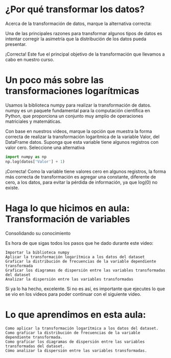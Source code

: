 # ¿Por qué transformar los datos?

Acerca de la transformación de datos, marque la alternativa correcta:

Una de las principales razones para transformar algunos tipos de datos es intentar corregir la asimetría que la distribución de los datos pueda presentar.

¡Correcta! Este fue el principal objetivo de la transformación que llevamos a cabo en nuestro curso.

# Un poco más sobre las transformaciones logarítmicas

Usamos la biblioteca numpy para realizar la transformación de datos. numpy es un paquete fundamental para la computación científica en Python, que proporciona un conjunto muy amplio de operaciones matriciales y matemáticas.

Con base en nuestros videos, marque la opción que muestra la forma correcta de realizar la transformación logarítmica de la variable Valor, del DataFrame datos. Suponga que esta variable tiene algunos registros con valor cero.
Seleccione una alternativa
```python
import numpy as np
np.log(datos['Valor'] + 1)
```
¡Correcta! Como la variable tiene valores cero en algunos registros, la forma más correcta de transformación es agregar una constante, diferente de cero, a los datos, para evitar la pérdida de información, ya que log(0) no existe.

# Haga lo que hicimos en aula: Transformación de variables



Consolidando su conocimiento

Es hora de que sigas todos los pasos que he dado durante este video:

    Importar la biblioteca numpy
    Aplicar la transformación logarítmica a los datos del dataset
    Graficar la distribución de frecuencias de la variable dependiente transformada
    Graficar los diagramas de dispersión entre las variables transformadas del dataset
    Analizar la dispersión entre las variables transformadas

Si ya lo ha hecho, excelente. Si no es así, es importante que ejecutes lo que se vio en los videos para poder continuar con el siguiente video.


# Lo que aprendimos en esta aula:

    Como aplicar la transformación logarítmica a los datos del dataset.
    Como graficar la distribución de frecuencias de la variable dependiente transformada.
    Como graficar los diagramas de dispersión entre las variables transformadas del dataset.
    Cómo analizar la dispersión entre las variables transformadas.

